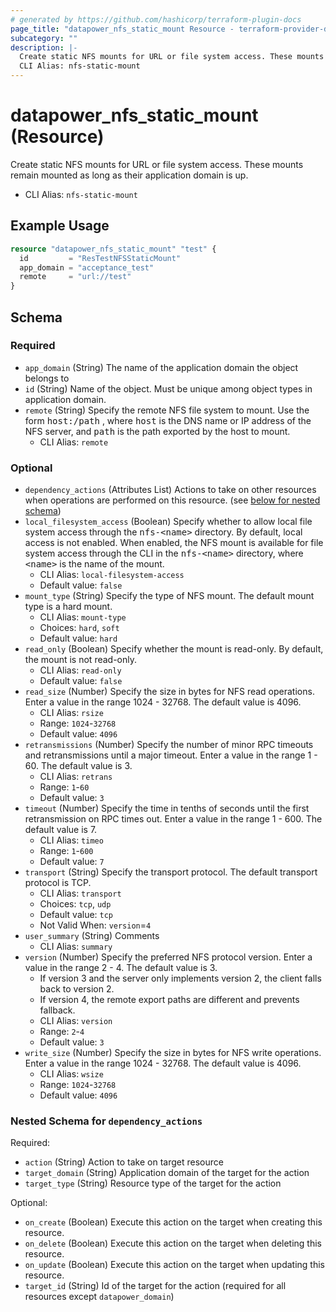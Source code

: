```yaml
---
# generated by https://github.com/hashicorp/terraform-plugin-docs
page_title: "datapower_nfs_static_mount Resource - terraform-provider-datapower"
subcategory: ""
description: |-
  Create static NFS mounts for URL or file system access. These mounts remain mounted as long as their application domain is up.
  CLI Alias: nfs-static-mount
---
```


# datapower_nfs_static_mount (Resource)

Create static NFS mounts for URL or file system access. These mounts remain mounted as long as their application domain is up.
  - CLI Alias: `nfs-static-mount`

## Example Usage

```terraform
resource "datapower_nfs_static_mount" "test" {
  id         = "ResTestNFSStaticMount"
  app_domain = "acceptance_test"
  remote     = "url://test"
}
```

<!-- schema generated by tfplugindocs -->
## Schema

### Required

- `app_domain` (String) The name of the application domain the object belongs to
- `id` (String) Name of the object. Must be unique among object types in application domain.
- `remote` (String) Specify the remote NFS file system to mount. Use the form <tt>host:/path</tt> , where <tt>host</tt> is the DNS name or IP address of the NFS server, and <tt>path</tt> is the path exported by the host to mount.
  - CLI Alias: `remote`

### Optional

- `dependency_actions` (Attributes List) Actions to take on other resources when operations are performed on this resource. (see [below for nested schema](#nestedatt--dependency_actions))
- `local_filesystem_access` (Boolean) Specify whether to allow local file system access through the <tt>nfs-&lt;name></tt> directory. By default, local access is not enabled. When enabled, the NFS mount is available for file system access through the CLI in the <tt>nfs-&lt;name></tt> directory, where <tt>&lt;name></tt> is the name of the mount.
  - CLI Alias: `local-filesystem-access`
  - Default value: `false`
- `mount_type` (String) Specify the type of NFS mount. The default mount type is a hard mount.
  - CLI Alias: `mount-type`
  - Choices: `hard`, `soft`
  - Default value: `hard`
- `read_only` (Boolean) Specify whether the mount is read-only. By default, the mount is not read-only.
  - CLI Alias: `read-only`
  - Default value: `false`
- `read_size` (Number) Specify the size in bytes for NFS read operations. Enter a value in the range 1024 - 32768. The default value is 4096.
  - CLI Alias: `rsize`
  - Range: `1024`-`32768`
  - Default value: `4096`
- `retransmissions` (Number) Specify the number of minor RPC timeouts and retransmissions until a major timeout. Enter a value in the range 1 - 60. The default value is 3.
  - CLI Alias: `retrans`
  - Range: `1`-`60`
  - Default value: `3`
- `timeout` (Number) Specify the time in tenths of seconds until the first retransmission on RPC times out. Enter a value in the range 1 - 600. The default value is 7.
  - CLI Alias: `timeo`
  - Range: `1`-`600`
  - Default value: `7`
- `transport` (String) Specify the transport protocol. The default transport protocol is TCP.
  - CLI Alias: `transport`
  - Choices: `tcp`, `udp`
  - Default value: `tcp`
  - Not Valid When: `version`=`4`
- `user_summary` (String) Comments
  - CLI Alias: `summary`
- `version` (Number) Specify the preferred NFS protocol version. Enter a value in the range 2 - 4. The default value is 3. <ul><li>If version 3 and the server only implements version 2, the client falls back to version 2.</li><li>If version 4, the remote export paths are different and prevents fallback.</li></ul>
  - CLI Alias: `version`
  - Range: `2`-`4`
  - Default value: `3`
- `write_size` (Number) Specify the size in bytes for NFS write operations. Enter a value in the range 1024 - 32768. The default value is 4096.
  - CLI Alias: `wsize`
  - Range: `1024`-`32768`
  - Default value: `4096`

<a id="nestedatt--dependency_actions"></a>
### Nested Schema for `dependency_actions`

Required:

- `action` (String) Action to take on target resource
- `target_domain` (String) Application domain of the target for the action
- `target_type` (String) Resource type of the target for the action

Optional:

- `on_create` (Boolean) Execute this action on the target when creating this resource.
- `on_delete` (Boolean) Execute this action on the target when deleting this resource.
- `on_update` (Boolean) Execute this action on the target when updating this resource.
- `target_id` (String) Id of the target for the action (required for all resources except `datapower_domain`)
